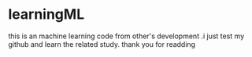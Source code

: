 # learningML
this is an machine learning code from other's development .i just test my github and learn the related study.
thank you for readding 
